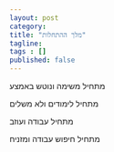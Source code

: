 ```yaml
---
layout: post 
category: 
title: "מלך ההתחלות"
tagline: 
tags : [] 
published: false
---
```

מתחיל משימה
ונוטש באמצע

מתחיל לימודים
ולא משלים

מתחיל עבודה 
ועוזב

מתחיל חיפוש עבודה
ומזניח

